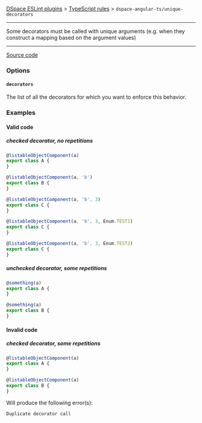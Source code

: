 [DSpace ESLint plugins](../../../../lint/README.md) > [TypeScript rules](../index.md) > `dspace-angular-ts/unique-decorators`
_______

Some decorators must be called with unique arguments (e.g. when they construct a mapping based on the argument values)

_______

[Source code](../../../../lint/src/rules/ts/unique-decorators.ts)


### Options

#### `decorators`

The list of all the decorators for which you want to enforce this behavior.


### Examples


#### Valid code
    
##### checked decorator, no repetitions
        
```typescript
@listableObjectComponent(a)
export class A {
}

@listableObjectComponent(a, 'b')
export class B {
}

@listableObjectComponent(a, 'b', 3)
export class C {
}

@listableObjectComponent(a, 'b', 3, Enum.TEST1)
export class C {
}

@listableObjectComponent(a, 'b', 3, Enum.TEST2)
export class C {
}
```
    
##### unchecked decorator, some repetitions
        
```typescript
@something(a)
export class A {
}

@something(a)
export class B {
}
```
    



#### Invalid code 
    
##### checked decorator, some repetitions
        
```typescript
@listableObjectComponent(a)
export class A {
}

@listableObjectComponent(a)
export class B {
}
```
Will produce the following error(s):
```
Duplicate decorator call
```
        
    

